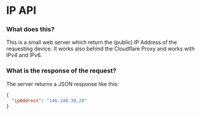 # IP API

### What does this?
This is a small web server which return the (public) IP Address of the requesting device.
It works also behind the Cloudflare Proxy and works with IPv4 and IPv6.

### What is the response of the request?
The server returns a JSON response like this:
```json
{
  "ipAddress": "146.240.30.20"
}
```
